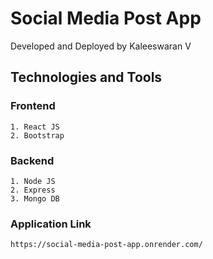 # Social Media Post App

Developed and Deployed by Kaleeswaran V

## Technologies and Tools

### Frontend

    1. React JS
    2. Bootstrap

### Backend

    1. Node JS
    2. Express
    3. Mongo DB

### Application Link

    https://social-media-post-app.onrender.com/
